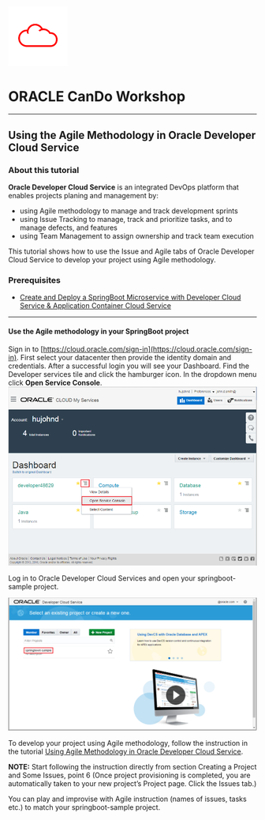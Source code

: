 ![](../common/images/customer.logo.png)
---
# ORACLE CanDo Workshop #
-----
## Using the Agile Methodology in Oracle Developer Cloud Service ##

### About this tutorial ###
**Oracle Developer Cloud Service** is an integrated DevOps platform that enables projects planing and management by:
+ using Agile methodology to manage and track development sprints
+ using Issue Tracking to manage, track and prioritize tasks, and to manage defects, and features
+ using Team Management to assign ownership and track team execution

This tutorial shows how to use the Issue and Agile tabs of Oracle Developer Cloud Service to develop your project using Agile methodology.

### Prerequisites ###

- [Create and Deploy a SpringBoot Microservice with Developer Cloud Service & Application Container Cloud Service](../springboot-sample/README.md)

----

#### Use the Agile methodology in your SpringBoot project ####

Sign in to [https://cloud.oracle.com/sign-in](https://cloud.oracle.com/sign-in). First select your datacenter then provide the identity domain and credentials. After a successful login you will see your Dashboard. Find the Developer services tile and click the hamburger icon. In the dropdown menu click **Open Service Console**.
![](../springboot-sample/images/01.dashboard.png)

Log in to Oracle Developer Cloud Services and open your springboot-sample project.

![](20.open.devcs.project.png)

To develop your project using Agile methodology, follow the instruction in the tutorial [Using Agile Methodology in Oracle Developer Cloud Service](http://www.oracle.com/webfolder/technetwork/tutorials/obe/cloud/developer/AgileDevelopment/AgileDevelopment.html).

**NOTE:** Start following the instruction directly from section Creating a Project and Some Issues, point 6 (Once project provisioning is completed, you are automatically taken to your new project’s Project page. Click the Issues tab.)

You can play and improvise with Agile instruction (names of issues, tasks etc.) to match your springboot-sample project.

